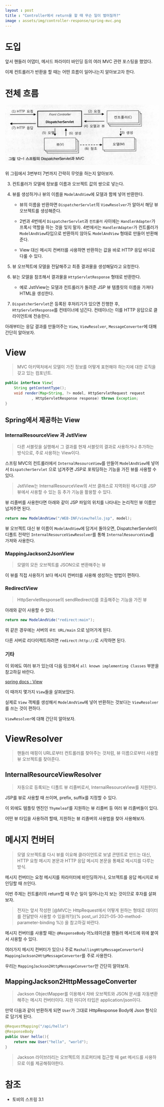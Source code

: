 ```yaml
---
layout : post
title : "Controller에서 return을 할 때 무슨 일이 벌어질까?"
image : assets/img/controller-response/spring-mvc.png
---
```


# 도입

앞서 핸들러 어댑터, 메서드 파라미터 바인딩 등의 여러 MVC 관련 포스팅을 했었다.

이제 컨트롤러가 반환을 할 때는 어떤 흐름이 일어나는지 알아보고자 한다.

# 전체 흐름

![](../assets/img/controller-response/spring-mvc.png)

위 그림에서 3번부터 7번까지 간략히 무엇을 하는지 알아보자.

3. 컨트롤러가 모델에 정보를 이름과 오브젝트 값의 쌍으로 넣는다.

4. 뷰를 생성하거나 뷰의 이름을 `ModelAndView`에 모델과 함께 넣어 반환한다. 
   
   * 뷰의 이름을 반환하면 `DispatcherServlet`의 `ViewResolver`가 알아서 해당 뷰 오브젝트를 생성해준다.
   
   * 2번과 4번에서 `DispatcherServlet`과 `컨트롤러` 사이에는 `HandlerAdapter`가 프록시 역할을 하는 것을 잊지 말자.
     4번에서는 `HandlerAdapter`가 컨트롤러가 `ModelAndView`타입으로 반환하지 않아도 `ModelAndView` 형태로 만들어 반환해준다.
    
   * View 대신 메시지 컨버터를 사용하면 반환하는 값을 바로 HTTP 응답 바디로 다룰 수 있다.
   
5. 뷰 오브젝트에 모델을 전달해주고 최종 결과물을 생성해달라고 요청한다.

6. 뷰는 모델을 참조해서 결과물을 `HttpServletResponse` 형태로 반환한다.

   * 예로 JstlView는 모델과 컨트롤러가 돌려준 JSP 뷰 템플릿의 이름을 가져다 HTML을 생성한다.
   
7. `DispatcherServlet`은 등록된 후처리기가 있으면 진행한 후, `HttpServletResponse`를 컨테이너에 넘긴다. 
    컨테이너는 이를 HTTP 응답으로 클라이언트에 전송한다.

아래부터는 응답 결과를 만들어주는 `View`, `ViewResolver`, `MessageConverter`에 대해 간단히 알아보자.

# View

> MVC 아키텍처에서 모델이 가진 정보를 어떻게 표현해야 하는지에 대한 로직을 갖고 있는 컴포넌트.

```java
public interface View{
    String getContentType();
    void render(Map<String, ?> model, HttpServletRequest request
            , HttpServletResponse response) throws Exception;
}
```

## Spring에서 제공하는 View

### InternalResourceView 과 JstlView

> 다른 서블릿을 실행해서 그 결과를 현재 서블릿의 결과로 사용하거나 추가하는 방식으로, 주로 사용하는 View이다.

스프링 MVC의 컨트롤러에서 `InternalResourceView`를 만들어 `ModelAndView`에 넣어서 `DispatcherServlet`
으로 넘겨주면 JSP로 포워딩하는 기능을 가진 뷰를 사용할 수 있다.

> JstlView는 InternalResourceView의 서브 클래스로 지역화된 메시지를 JSP 뷰에서 사용할 수 있는 등 추가 기능을 활용할 수 있다.

뷰 리졸버를 사용한다면 아래와 같이 JSP 파일의 위치를 나타내는 논리적인 뷰 이름만 넘겨주면 된다.

```java
return new ModelAndView("/WEB-INF/view/hello.jsp", model);
```

뷰 오브젝트 대신 뷰 이름이 `ModelAndView`에 담겨서 돌아오면, DispatcherServlet이 디폴트 전략인
`InternalResourceViewResolver`를 통해 `InternalResourceView`를 가져와 사용한다.

### MappingJackson2JsonView

> 모델의 모든 오브젝트를 JSON으로 변환해주는 뷰

이 뷰를 직접 사용하기 보다 메시지 컨버터를 사용해 생성하는 방법이 편하다.

### RedirectView

> HttpServletResponse의 sendRedirect()를 호출해주는 기능을 가진 뷰

아래와 같이 사용할 수 있다.

```java
return new ModelAndVide("redirect:main");
```

위 같은 경우에는 서버의 `루트 URL/main` 으로 넘어가게 된다.

다른 서버로 리다이렉트하려면 `redirect:http://`로 시작하면 된다.


### 기타

이 외에도 여러 뷰가 있는데 다음 링크에서 `all known implementing Classes` 부분을 참고하길 바란다.

[spring docs : View](https://docs.spring.io/spring-framework/docs/current/javadoc-api/org/springframework/web/servlet/View.html)

이 때까지 몇가지 `View`들을 살펴보았다. 

실제로 `View` 객체를 생성해서 `ModelAndView`에 넣어 반환하는 것보다는 `ViewResolver`를 쓰는 것이 편하다.

`ViewResolver`에 대해 간단히 알아보자.

# ViewResolver

> 핸들러 매핑이 URL로부터 컨트롤러를 찾아주는 것처럼, 뷰 이름으로부터 사용할 뷰 오브젝트를 찾아준다.

## InternalResourceViewResolver

> 자동으로 등록되는 디폴트 뷰 리졸버로서, InternalResourceView를 지원한다.

JSP를 뷰로 사용할 때 쓰이며, prefix, suffix를 지정할 수 있다.

이 외에도 템플릿 엔진인 `Thymeleaf`를 지원하는 뷰 리졸버 등 여러 뷰 리졸버들이 있다. 

어떤 뷰 타입을 사용하려 할때, 지원하는 뷰 리졸버의 사용법을 찾아 사용해보자. 

# 메시지 컨버터

> 모델 오브젝트를 다시 뷰를 이요해 클라이언트로 보낼 콘텐트로 만드는 대신, 
> HTTP 요청 메시지 본문과 HTTP 응답 메시지 본문을 통째로 메시지를 다루는 방식.

메시지 컨버터는 요청 메시지를 파라미터에 바인딩하거나, 오브젝트를 응답 메시지로 바인딩할 때 쓰인다. 

이번 주제는 컨트롤러의 return할 때 무슨 일이 일어나는지 보는 것이므로 후자를 살펴보자.

> 전자는 앞서 작성한 [@MVC는 HttpRequest에서 어떻게 원하는 형태로 데이터를 전달받아 사용할 수 있을까?]({% post_url 2021-05-30-method-parameter-binding %})
> 을 참고하길 바란다. 

메시지 컨버터를 사용할 때는 `@ResponseBody` 어노테이션을 핸들러 메서드에 위에 붙여서 사용할 수 있다.

여러가지 메시지 컨버터가 있으나 주로 `MashallingHttpMessageConverter`나 `MappingJackson2HttpMessageConverter`를 주로 사용한다.

우리는 `MappingJackson2HttpMessageConverter`만 간단히 알아보자.

## MappingJackson2HttpMessageConverter

> Jackson ObjectMapper를 이용해서 자바 오브젝트와 JSON 문서를 자동변환해주는 메시지 컨버터이다. 
> 지원 미디어 타입은 application/json이다.

만약 다음과 같이 반환하게 되면 `User`가 그대로 HttpResponse Body에 Json 형식으로 담기게 된다.

```java
@RequestMapping("/api/hello")
@ResponseBody
public User hello(){
    return new User("hello", "world");
}
```

> Jackson 라이브러리는 오브젝트의 프로퍼티에 접근할 때 get 메서드를 사용하므로 이를 제공해줘야한다.

# 참조

* 토비의 스프링 3.1